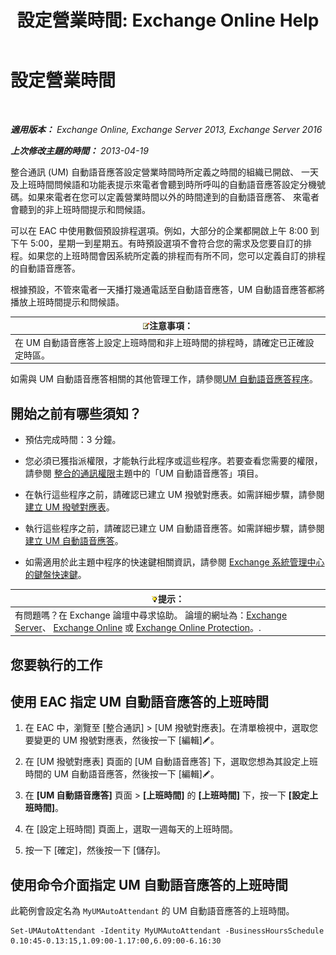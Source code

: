 ﻿---
title: '設定營業時間: Exchange Online Help'
TOCTitle: 設定營業時間
ms:assetid: 96b4be99-af94-4fa4-959a-48413387a044
ms:mtpsurl: https://technet.microsoft.com/zh-tw/library/Bb232133(v=EXCHG.150)
ms:contentKeyID: 50473821
ms.date: 05/23/2018
mtps_version: v=EXCHG.150
ms.translationtype: MT
---

# 設定營業時間

 

_**適用版本：** Exchange Online, Exchange Server 2013, Exchange Server 2016_

_**上次修改主題的時間：** 2013-04-19_

整合通訊 (UM) 自動語音應答設定營業時間時所定義之時間的組織已開啟、 一天及上班時間問候語和功能表提示來電者會聽到時所呼叫的自動語音應答設定分機號碼。如果來電者在您可以定義營業時間以外的時間達到的自動語音應答、 來電者會聽到的非上班時間提示和問候語。

可以在 EAC 中使用數個預設排程選項。例如，大部分的企業都開啟上午 8:00 到下午 5:00，星期一到星期五。有時預設選項不會符合您的需求及您要自訂的排程。如果您的上班時間會因系統所定義的排程而有所不同，您可以定義自訂的排程的自動語音應答。

根據預設，不管來電者一天播打幾通電話至自動語音應答，UM 自動語音應答都將播放上班時間提示和問候語。

<table>
<thead>
<tr class="header">
<th><img src="images/Bb124558.note(EXCHG.150).gif" title="注意事項" alt="注意事項" />注意事項：</th>
</tr>
</thead>
<tbody>
<tr class="odd">
<td>在 UM 自動語音應答上設定上班時間和非上班時間的排程時，請確定已正確設定時區。</td>
</tr>
</tbody>
</table>


如需與 UM 自動語音應答相關的其他管理工作，請參閱[UM 自動語音應答程序](um-auto-attendant-procedures-exchange-2013-help.md)。

## 開始之前有哪些須知？

  - 預估完成時間：3 分鐘。

  - 您必須已獲指派權限，才能執行此程序或這些程序。若要查看您需要的權限，請參閱 [整合的通訊權限](unified-messaging-permissions-exchange-2013-help.md)主題中的「UM 自動語音應答」項目。

  - 在執行這些程序之前，請確認已建立 UM 撥號對應表。如需詳細步驟，請參閱[建立 UM 撥號對應表](create-a-um-dial-plan-exchange-2013-help.md)。

  - 執行這些程序之前，請確認已建立 UM 自動語音應答。如需詳細步驟，請參閱[建立 UM 自動語音應答](create-a-um-auto-attendant-exchange-2013-help.md)。

  - 如需適用於此主題中程序的快速鍵相關資訊，請參閱 [Exchange 系統管理中心的鍵盤快速鍵](keyboard-shortcuts-in-the-exchange-admin-center-exchange-online-protection-help.md)。

<table>
<thead>
<tr class="header">
<th><img src="images/Bb124558.tip(EXCHG.150).gif" title="提示" alt="提示" />提示：</th>
</tr>
</thead>
<tbody>
<tr class="odd">
<td>有問題嗎？在 Exchange 論壇中尋求協助。 論壇的網址為：<a href="https://go.microsoft.com/fwlink/p/?linkid=60612">Exchange Server</a>、 <a href="https://go.microsoft.com/fwlink/p/?linkid=267542">Exchange Online</a> 或 <a href="https://go.microsoft.com/fwlink/p/?linkid=285351">Exchange Online Protection</a>。.</td>
</tr>
</tbody>
</table>


## 您要執行的工作

## 使用 EAC 指定 UM 自動語音應答的上班時間

1.  在 EAC 中，瀏覽至 \[整合通訊\] \> \[UM 撥號對應表\]。在清單檢視中，選取您要變更的 UM 撥號對應表，然後按一下 \[編輯\]![編輯圖示](images/JJ218640.6f53ccb2-1f13-4c02-bea0-30690e6ea71d(EXCHG.150).gif "編輯圖示")。

2.  在 \[UM 撥號對應表\] 頁面的 \[UM 自動語音應答\] 下，選取您想為其設定上班時間的 UM 自動語音應答，然後按一下 \[編輯\]![編輯圖示](images/JJ218640.6f53ccb2-1f13-4c02-bea0-30690e6ea71d(EXCHG.150).gif "編輯圖示")。

3.  在 **\[UM 自動語音應答\]** 頁面 \> **\[上班時間\]** 的 **\[上班時間\]** 下，按一下 **\[設定上班時間\]**。

4.  在 \[設定上班時間\] 頁面上，選取一週每天的上班時間。

5.  按一下 \[確定\]，然後按一下 \[儲存\]。

## 使用命令介面指定 UM 自動語音應答的上班時間

此範例會設定名為 `MyUMAutoAttendant` 的 UM 自動語音應答的上班時間。

    Set-UMAutoAttendant -Identity MyUMAutoAttendant -BusinessHoursSchedule 0.10:45-0.13:15,1.09:00-1.17:00,6.09:00-6.16:30

